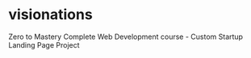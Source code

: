 # visionations
Zero to Mastery Complete Web Development course - Custom Startup Landing Page Project

